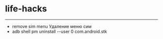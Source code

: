 # life-hacks
---
* remove sim menu Удаление меню сим
* adb shell pm uninstall --user 0 com.android.stk

